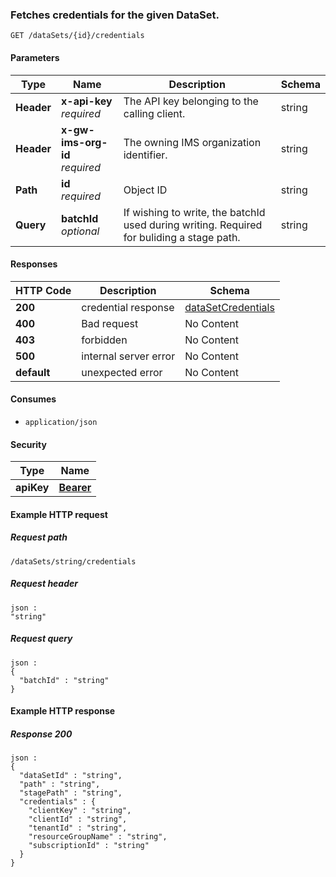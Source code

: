 
<a name="get_credentials_by_data_set_id"></a>
### Fetches credentials for the given DataSet.
```
GET /dataSets/{id}/credentials
```


#### Parameters

|Type|Name|Description|Schema|
|---|---|---|---|
|**Header**|**x-api-key**  <br>*required*|The API key belonging to the calling client.|string|
|**Header**|**x-gw-ims-org-id**  <br>*required*|The owning IMS organization identifier.|string|
|**Path**|**id**  <br>*required*|Object ID|string|
|**Query**|**batchId**  <br>*optional*|If wishing to write, the batchId used during writing. Required for buliding a stage path.|string|


#### Responses

|HTTP Code|Description|Schema|
|---|---|---|
|**200**|credential response|[dataSetCredentials](../definitions/dataSetCredentials.md#datasetcredentials)|
|**400**|Bad request|No Content|
|**403**|forbidden|No Content|
|**500**|internal server error|No Content|
|**default**|unexpected error|No Content|


#### Consumes

* `application/json`


#### Security

|Type|Name|
|---|---|
|**apiKey**|**[Bearer](security.md#bearer)**|


#### Example HTTP request

##### Request path
```
/dataSets/string/credentials
```


##### Request header
```
json :
"string"
```


##### Request query
```
json :
{
  "batchId" : "string"
}
```


#### Example HTTP response

##### Response 200
```
json :
{
  "dataSetId" : "string",
  "path" : "string",
  "stagePath" : "string",
  "credentials" : {
    "clientKey" : "string",
    "clientId" : "string",
    "tenantId" : "string",
    "resourceGroupName" : "string",
    "subscriptionId" : "string"
  }
}
```



